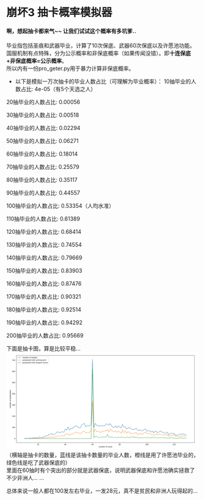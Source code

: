# 崩坏3 抽卡概率模拟器
#### 啊，想起抽卡都来气~~ 让我们试试这个概率有多坑爹..

毕业指包括圣痕和武器毕业，计算了10次保底、武器60次保底以及许愿池功能。<br/>
国服机制有点特殊，分为公示概率和非保底概率（如果传闻没错）。即**十连保底+非保底概率=公示概率**。<br/>
所以内有一份pro_geter.py用于暴力计算非保底概率。

*  以下是模拟一万次抽卡的毕业人数占比（可理解为毕业概率）：
10抽毕业的人数占比: 4e-05（有5个天选之人）

20抽毕业的人数占比: 0.00056

30抽毕业的人数占比: 0.00518

40抽毕业的人数占比: 0.02294

50抽毕业的人数占比: 0.06271

60抽毕业的人数占比: 0.18014

70抽毕业的人数占比: 0.25579

80抽毕业的人数占比: 0.35117

90抽毕业的人数占比: 0.44557

100抽毕业的人数占比: 0.53354（人均水准）

110抽毕业的人数占比: 0.61389

120抽毕业的人数占比: 0.68414

130抽毕业的人数占比: 0.74554

140抽毕业的人数占比: 0.79669

150抽毕业的人数占比: 0.83903

160抽毕业的人数占比: 0.87476

170抽毕业的人数占比: 0.90321

180抽毕业的人数占比: 0.92514

190抽毕业的人数占比: 0.94292

200抽毕业的人数占比: 0.95669

下面是抽卡图，算是比较平稳... <br/>
![](sosad.png)
（横轴是抽卡的数量，蓝线是该抽卡数量的毕业人数，橙线是用了许愿池毕业的，绿色线是吃了武器保底的）<br/>
里面在60抽时有个突出的部分就是武器保底，说明武器保底和许愿池确实拯救了不少非洲人... ... <br/>

总体来说一般人都在100发左右毕业，一发28元，真不是贫民和非洲人玩得起的...
